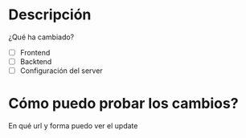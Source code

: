# Descripción 
¿Qué ha cambiado?

- [ ] Frontend
- [ ] Backtend
- [ ] Configuración del server

# Cómo puedo probar los cambios?
En qué url y forma puedo ver el update
